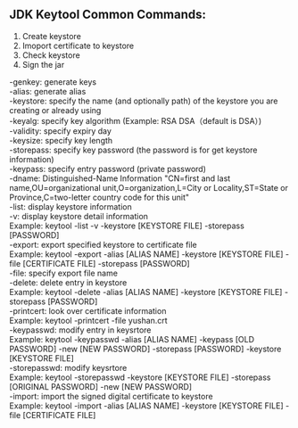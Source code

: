 ## JDK Keytool Common Commands:
1. Create keystore
2. Imoport certificate to keystore
3. Check keystore
4. Sign the jar

-genkey: generate keys <br>
-alias: generate alias <br>
-keystore: specify the name (and optionally path) of the keystore you are creating or already using <br>
-keyalg: specify key algorithm (Example: RSA  DSA（default is DSA）) <br>
-validity: specify expiry day <br>
-keysize: specify key length <br>
-storepass: specify key password (the password is for get keystore information) <br>
-keypass: specify entry password (private password) <br>
-dname: Distinguished-Name Information "CN=first and last name,OU=organizational unit,O=organization,L=City or Locality,ST=State or Province,C=two-letter country code for this unit" <br>
-list: display keystore information <br>
-v: display keystore detail information <br>
Example: keytool -list -v -keystore [KEYSTORE FILE] -storepass [PASSWORD] <br>
-export: export specified keystore to certificate file <br> 
Example: keytool -export -alias [ALIAS NAME] -keystore [KEYSTORE FILE] -file [CERTIFICATE FILE] -storepass [PASSWORD] <br>
-file: specify export file name <br>
-delete: delete entry in keystore <br> 
Example: keytool -delete -alias [ALIAS NAME] -keystore [KEYSTORE FILE] -storepass [PASSWORD] <br>
-printcert: look over certificate information <br>
Example: keytool -printcert -file yushan.crt <br>
-keypasswd: modify entry in keysrtore <br>
Example: keytool -keypasswd -alias [ALIAS NAME] -keypass [OLD PASSWORD] -new [NEW PASSWORD] -storepass [PASSWORD] -keystore [KEYSTORE FILE] <br>
-storepasswd: modify keysrtore <br>
Example: keytool -storepasswd -keystore [KEYSTORE FILE] -storepass [ORIGINAL PASSWORD] -new [NEW PASSWORD] <br>
-import: import the signed digital certificate to keystore <br>
Example: keytool -import -alias [ALIAS NAME] -keystore [KEYSTORE FILE] -file [CERTIFICATE FILE] <br>
